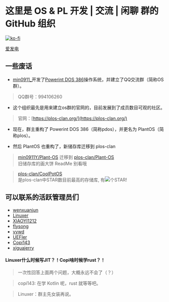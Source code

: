# 这里是 OS & PL 开发 | 交流 | 闲聊 群的 GitHub 组织

[![ko-fi](https://ko-fi.com/img/githubbutton_sm.svg)](https://ko-fi.com/F2F4186F89)

[爱发电](https://afdian.com/a/plos-clan)

## 一些废话

* [min0911_](https://github.com/min0911Y)开发了[Powerint DOS 386](https://github.com/zhouzhihaos/Powerint-DOS-386)操作系统，并建立了QQ交流群（简称OS群）。

> QQ群号：994106260

* 这个组织最先是用来建立os群的官网的，目前发展到了成员数目可观的社区。

> 官网：[https://plos-clan.org/](https://plos-clan.org/)

* 现在，群主重构了 Powerint DOS 386（简称pdos），并更名为 PlantOS（简称plos）。

* 然后 PlantOS 也重构了，新储存库迁移到 plos-clan

> [min0911Y/Plant-OS](https://github.com/min0911Y/Plant-OS) 迁移到 [plos-clan/Plant-OS](https://github.com/plos-clan/Plant-OS) <br>
> 旧储存库的画大饼 ReadMe 别看哦

> [plos-clan/CoolPotOS](https://github.com/plos-clan/CoolPotOS) <br>
> 是plos-clan中STAR数目前最高的存储库, 有![](https://badgen.net/github/stars/plos-clan/CoolPotOS)个STAR!

## 可以联系的活跃管理员们
* [wenxuanjun](https://github.com/wenxuanjun)
* [Linuxer](https://github.com/CLimber-Rong)
* [XIAOYI1212](https://github.com/XIAOYI1212)
* [flysong](https://github.com/theflysong)
* [yywd](https://github.com/yywd123)
* [UEFIer](https://github.com/zzjrabbit)
* [Copi143](https://github.com/copi143)
* [xiguajerry](https://github.com/xiguajerry)

#### Linuxer什么时候写JIT？！Copi啥时候学rust？！

> 一次性回答上面两个问题，大概永远不会了（？）

> copi143: 在学 Kotlin 呢，rust 就等等吧。

> Linuxer：群主先女装再说。
